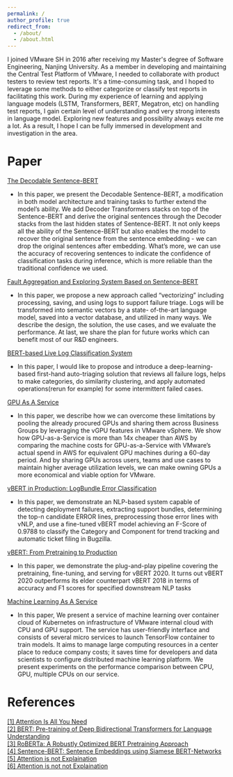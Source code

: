 ```yaml
---
permalink: /
author_profile: true
redirect_from: 
  - /about/
  - /about.html
---
```

I joined VMware SH in 2016 after receiving my Master's degree of Software Engineering, Nanjing University. As a member in developing and maintaining the Central Test Platform of VMware, I needed to collaborate with product testers to review test reports. It's a time-consuming task, and I hoped to leverage some methods to either categorize or classify test reports in facilitating this work. During my experience of learning and applying language models (LSTM, Transformers, BERT, Megatron, etc) on handling test reports, I gain certain level of understanding and very strong interests in language model. Exploring new features and possibility always excite me a lot. As a result, I hope I can be fully immersed in development and investigation in the area. 

# Paper
[The Decodable Sentence-BERT](https://yukaijin.github.io/files/2024-The_Decodable_Sentence_BERT_trained_for_VMware_Info-Retrieval_System(5pages).pdf)

* In this paper, we present the Decodable Sentence-BERT, a modification in both model architecture and training tasks to further extend the model’s ability. We add Decoder Transformers stacks on top of the Sentence-BERT and derive the original sentences through the Decoder stacks from the last hidden states of Sentence-BERT. It not only keeps all the ability of the Sentence-BERT but also enables the model to recover the original sentence from the sentence embedding - we can drop the original sentences after embedding. What’s more, we can use the accuracy of recovering sentences to indicate the confidence of classification tasks during inference, which is more reliable than the traditional confidence we used.

[Fault Aggregation and Exploring System Based on Sentence-BERT](https://yukaijin.github.io/files/2024-vectorizing_your_logs_supports_failure_triage_in_many_ways(5pages).pdf)

* In this paper, we propose a new approach called “vectorizing” including processing, saving, and using logs to support failure triage. Logs will be transformed into semantic vectors by a state- of-the-art language model, saved into a vector database, and utilized in many ways. We describe the design, the solution, the use cases, and we evaluate the performance. At last, we share the plan for future works which can benefit most of our R&D engineers.

[BERT-based Live Log Classification System](https://yukaijin.github.io/files/2023-live-assistant-paper.pdf)

* In this paper, I would like to propose and introduce a deep-learning-based first-hand auto-triaging solution that reviews all failure logs, helps to make categories, do similarity clustering, and apply automated operations(rerun for example) for some intermittent failed cases.

[GPU As A Service](https://yukaijin.github.io/files/2023-GPU-as-a-Service.pdf)

* In this paper, we describe how we can overcome these limitations by pooling the already procured GPUs and sharing them across Business Groups by leveraging the vGPU features in VMware vSphere. We show how GPU-as-a-Service is more than 14x cheaper than AWS by comparing the machine costs for GPU-as-a-Service with VMware’s actual spend in AWS for equivalent GPU machines during a 60-day period. And by sharing GPUs across users, teams and use cases to maintain higher average utilization levels, we can make owning GPUs a more economical and viable option for VMware.

[vBERT in Production: LogBundle Error Classification](https://yukaijin.github.io/files/2021-NimbusErrorClassification_v20200127_final_edition.pdf)

* In this paper, we demonstrate an NLP-based system capable of detecting deployment failures, extracting support bundles, determining the top-n candidate ERROR lines, preprocessing those error lines with vNLP, and use a fine-tuned vBERT model achieving an F-Score of 0.9788 to classify the Category and Component for trend tracking and automatic ticket filing in Bugzilla.

[vBERT: From Pretraining to Production](https://yukaijin.github.io/files/2020-vBERT_From_Pretraining_to_Production.pdf)

* In this paper, we demonstrate the plug-and-play pipeline covering the pretraining, fine-tuning, and serving for vBERT 2020. It turns out vBERT 2020 outperforms its elder counterpart vBERT 2018 in terms of accuracy and F1 scores for specified downstream NLP tasks

[Machine Learning As A Service](https://yukaijin.github.io/files/2018-MachineLearningAsAService.pdf)

* In this paper, We present a service of machine learning over container cloud of Kubernetes on infrastructure of VMware internal cloud with CPU and GPU support. The service has user-friendly interface and consists of several micro services to launch TensorFlow container to train models. It aims to manage large computing resources in a center place to reduce company costs; it saves time for developers and data scientists to configure distributed machine learning platform. We present experiments on the performance comparison between CPU, GPU, multiple CPUs on our service.

# References

[[1] Attention Is All You Need](https://arxiv.org/abs/1706.03762)\
[[2] BERT: Pre-training of Deep Bidirectional Transformers for Language Understanding](https://arxiv.org/abs/1810.04805)\
[[3] RoBERTa: A Robustly Optimized BERT Pretraining Approach](https://arxiv.org/abs/1907.11692)\
[[4] Sentence-BERT: Sentence Embeddings using Siamese BERT-Networks](https://arxiv.org/abs/1908.10084)\
[[5] Attention is not Explaination](https://aclanthology.org/N19-1357/) \
[[6] Attention is not not Explaination](https://arxiv.org/abs/1908.04626)